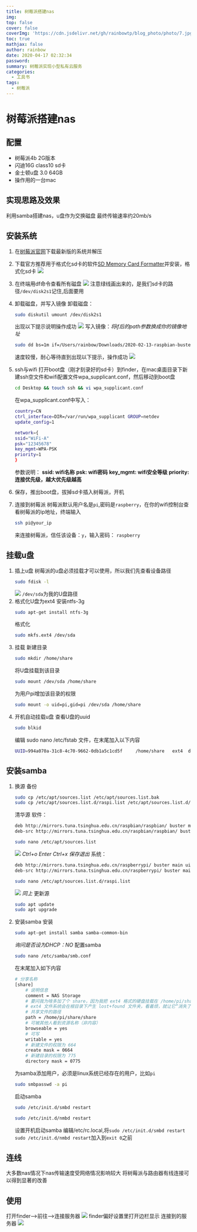 ```yaml
---
title: 树莓派搭建nas
img: 
top: false
cover: false
coverImg: 'https://cdn.jsdelivr.net/gh/rainbowtp/blog_photo/photo/7.jpg'
toc: true
mathjax: false
author: rainbow
date: 2020-04-17 02:32:34
password:
summary: 树莓派实现小型私有云服务
categories:
  - 工具书
tags:
  - 树莓派
---
```


# 树莓派搭建nas

## 配置
- 树莓派4b 2G版本
- 闪迪16G class10 sd卡
- 金士顿u盘 3.0 64GB
- 操作用的一台mac

## 实现思路及效果
利用samba搭建nas，u盘作为交换磁盘
最终传输速率约20mb/s

## 安装系统
1. 在[树莓派官网](https://www.raspberrypi.org/downloads/raspbian/)下载最新版的系统并解压
2. 下载官方推荐用于格式化sd卡的软件[SD Memory Card Formatter](https://www.sdcard.org/downloads/formatter/eula_mac/SDCardFormatterv5_Mac.zip)并安装，格式化sd卡
![](https://cdn.jsdelivr.net/gh/rainbowtp/blog_photo//data/格式化sd.png)
3. 在终端用df命令查看所有磁盘
![](https://cdn.jsdelivr.net/gh/rainbowtp/blog_photo//data/查看磁盘.png)
注意绿线画出来的，是我们sd卡的路径`/dev/disk2s1`记住,后面要用
4. 卸载磁盘，并写入镜像
卸载磁盘：
    ```bash
    sudo diskutil umount /dev/disk2s1
    ```
    出现以下提示说明操作成功
![](https://cdn.jsdelivr.net/gh/rainbowtp/blog_photo//data/卸载磁盘成功.png)
写入镜像：*将if后的path参数换成你的镜像地址*
    ```bash
    sudo dd bs=1m if=/Users/rainbow/Downloads/2020-02-13-raspbian-buster-lite.img of=/dev/rdisk2
    ```
    速度较慢，耐心等待直到出现以下提示，操作成功
    ![](https://cdn.jsdelivr.net/gh/rainbowtp/blog_photo//data/树莓派烧录成功.png)
5. ssh与wifi
打开boot盘（刚才刻录好的sd卡）到finder，在mac桌面目录下新建ssh空文件和wifi配置文件wpa_supplicant.conf，然后移动到boot盘
    ```bash
    cd Desktop && touch ssh && vi wpa_supplicant.conf
    ```
    在wpa_supplicant.conf中写入：
    ```bash
    country=CN
    ctrl_interface=DIR=/var/run/wpa_supplicant GROUP=netdev
    update_config=1
    
    network={
    ssid="WiFi-A"
    psk="12345678"
    key_mgmt=WPA-PSK
    priority=1
    }
    ```
    参数说明：
    **ssid: wifi名称**
    **psk: wifi密码**
    **key_mgmt: wifi安全等级**
    **priority: 连接优先级，越大优先级越高**

6. 保存，推出boot盘，拔掉sd卡插入树莓派，开机
1. 连接到树莓派
树莓派默认用户名是`pi`,密码是`raspberry`，在你的wifi控制台查看树莓派的ip地址，终端输入
    ```bash
    ssh pi@your_ip
    ```
    来连接树莓派，信任该设备：`y`，输入密码： `raspberry`

## 挂载u盘
1. 插上u盘
树莓派的u盘必须挂载才可以使用，所以我们先查看设备路径
    ```bash
    sudo fdisk -l
    ```
    ![](https://cdn.jsdelivr.net/gh/rainbowtp/blog_photo//data/20200417004201.png)
    `/dev/sda`为我的U盘路径
2. 格式化U盘为ext4
安装ntfs-3g
    ```bash
    sudo apt-get install ntfs-3g
    ```
    格式化
    ```bash
    sudo mkfs.ext4 /dev/sda
    ```
3. 挂载
新建目录
    ```bash
    sudo mkdir /home/share
    ```
    将U盘挂载到该目录
    ```bash
    sudo mount /dev/sda /home/share
    ```
    为用户pi增加该目录的权限
    ```bash
    sudo mount -o uid=pi,gid=pi /dev/sda /home/share
    ```
4. 开机自动挂载u盘
查看U盘的uuid
    ```bash
    sudo blkid
    ```
    编辑 sudo nano /etc/fstab 文件，在末尾加入以下内容
    ```bash
    UUID=994a070a-31c8-4c70-9662-0db1a5c1cd5f     /home/share   ext4  defaults   0   2
    ```

## 安装samba

1. 换源
备份
    ```bash
    sudo cp /etc/apt/sources.list /etc/apt/sources.list.bak
    sudo cp /etc/apt/sources.list.d/raspi.list /etc/apt/sources.list.d/raspi.list.bak
    ```
    清华源
    软件：
    ```bash
    deb http://mirrors.tuna.tsinghua.edu.cn/raspbian/raspbian/ buster main contrib non-free rpi
    deb-src http://mirrors.tuna.tsinghua.edu.cn/raspbian/raspbian/ buster main contrib non-free rpi
    ```
    ```bash
    sudo nano /etc/apt/sources.list
    ```
    ![](https://cdn.jsdelivr.net/gh/rainbowtp/blog_photo//data/20200417002453.png)
    *Ctrl+o Enter Ctrl+x 保存退出*
    系统：
    ```bash
    deb http://mirrors.tuna.tsinghua.edu.cn/raspberrypi/ buster main ui
    deb-src http://mirrors.tuna.tsinghua.edu.cn/raspberrypi/ buster main ui
    ```
    ```bash
    sudo nano /etc/apt/sources.list.d/raspi.list
    ```
    ![](https://cdn.jsdelivr.net/gh/rainbowtp/blog_photo//data/树莓派换源2.png)
    *同上*
    更新源
    ```bash
    sudo apt update
    sudo apt upgrade
    ```
2. 安装samba
安装
    ```bash
    sudo apt-get install samba samba-common-bin
    ```
    *询问是否设为DHCP：NO*
    配置samba
    ```bash
    sudo nano /etc/samba/smb.conf
    ```
    在末尾加入如下内容
    ```bash
    # 分享名称
    [share]
        # 说明信息
        comment = NAS Storage
        # 要问我为啥多加了个 share，因为我把 ext4 格式的硬盘挂载在 /home/pi/share 下
        # ext4 文件系统会在根目录下产生 lost+found 文件夹，看着烦，就让它“消失了”（多加一层目录）
        # 共享文件的路径
        path = /home/pi/share/share
        # 可被其他人看到资源名称（非内容）
        browseable = yes
        # 可写
        writable = yes
        # 新建文件的权限为 664
        create mask = 0664
        # 新建目录的权限为 775
        directory mask = 0775
    ```
    为samba添加用户，必须是linux系统已经存在的用户，比如`pi`
    ```bash
    sudo smbpasswd -a pi
    ```
    启动samba
    ```bash
    sudo /etc/init.d/smbd restart

    sudo /etc/init.d/nmbd restart
    ```
    设置开机启动samba
    编辑/etc/rc.local,将`sudo /etc/init.d/smbd restart` `sudo /etc/init.d/nmbd restart`加入到`exit 0`之前

## 连线
大多数nas情况下nas传输速度受网络情况影响较大
将树莓派与路由器有线连接可以得到显著的改善

## 使用
打开finder-->前往-->连接服务器
![](https://cdn.jsdelivr.net/gh/rainbowtp/blog_photo//data/mac.png)
finder偏好设置里打开边栏显示 连接到的服务器
![](https://cdn.jsdelivr.net/gh/rainbowtp/blog_photo//data/finder边栏.png)